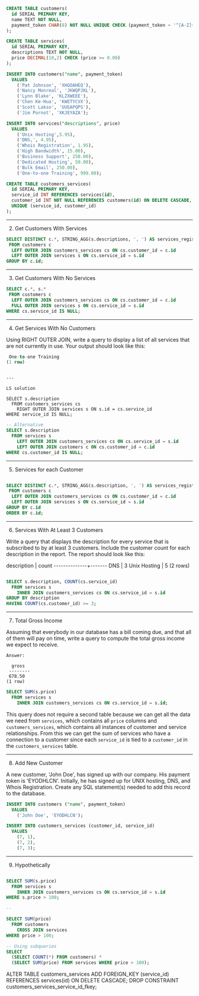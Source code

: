```sql
CREATE TABLE customers(
  id SERIAL PRIMARY KEY,
  name TEXT NOT NULL,
  payment_token CHAR(8) NOT NULL UNIQUE CHECK (payment_token ~ '^[A-Z]+$')
);

CREATE TABLE services(
  id SERIAL PRIMARY KEY,
  descriptions TEXT NOT NULL,
  price DECIMAL(10,2) CHECK (price >= 0.00)
);

INSERT INTO customers("name", payment_token)
  VALUES
    ('Pat Johnson', 'XHGOAHEQ'),
    ('Nancy Monreal', 'JKWQPJKL'),
    ('Lynn Blake', 'KLZXWEEE'),
    ('Chen Ke-Hua', 'KWETYCVX'),
    ('Scott Lakso', 'UUEAPQPS'),
    ('Jim Pornot', 'XKJEYAZA');

INSERT INTO services("descriptions", price)
  VALUES
    ('Unix Hosting',5.95),
    ('DNS,', 4.95),
    ('Whois Registration', 1.95),
    ('High Bandwidth', 15.00),
    ('Business Support', 250.00),
    ('Dedicated Hosting', 50.00),
    ('Bulk Email', 250.00),
    ('One-to-one Training', 999.00);

CREATE TABLE customers_services(
  id SERIAL PRIMARY KEY,
  service_id INT REFERENCES services(id),
  customer_id INT NOT NULL REFERENCES customers(id) ON DELETE CASCADE,
  UNIQUE (service_id, customer_id)
);

```
---

2. Get Customers With Services

```sql
SELECT DISTINCT c.*, STRING_AGG(s.descriptions, ', ') AS services_registed_to
 FROM customers c
  LEFT OUTER JOIN customers_services cs ON cs.customer_id = c.id
  LEFT OUTER JOIN services s ON cs.service_id = s.id
GROUP BY c.id;

```

---

3. Get Customers With No Services

```sql
SELECT c.*, s.*
 FROM customers c
  LEFT OUTER JOIN customers_services cs ON cs.customer_id = c.id
  FULL OUTER JOIN services s ON cs.service_id = s.id
WHERE cs.service_id IS NULL;
```
---

4. Get Services With No Customers

Using RIGHT OUTER JOIN, write a query to display a list of all services that are not currently in use. Your output should look like this:

```sql
 One-to-one Training
(1 row)
```
```

---

LS solution

SELECT s.description
  FROM customers_services cs
    RIGHT OUTER JOIN services s ON s.id = cs.service_id
WHERE service_id IS NULL;
```

```sql
-- Alternative
SELECT s.description
  FROM services s
    LEFT OUTER JOIN customers_services cs ON cs.service_id = s.id
    LEFT OUTER JOIN customers c ON cs.customer_id = c.id
WHERE cs.customer_id IS NULL;
```

---

5. Services for each Customer

```sql

SELECT DISTINCT c.*, STRING_AGG(s.description, ', ') AS services_registed_to
 FROM customers c
  LEFT OUTER JOIN customers_services cs ON cs.customer_id = c.id
  LEFT OUTER JOIN services s ON cs.service_id = s.id
GROUP BY c.id
ORDER BY c.id;

```

---

6. Services With At Least 3 Customers

Write a query that displays the description for every service that is subscribed to by at least 3 customers. Include the customer count for each description in the report. The report should look like this:

description  | count
--------------+-------
 DNS          |     3
 Unix Hosting |     5
(2 rows)


```sql

SELECT s.description, COUNT(cs.service_id)
  FROM services s
    INNER JOIN customers_services cs ON cs.service_id = s.id
GROUP BY description
HAVING COUNT(cs.customer_id) >= 3;

```

---

7. Total Gross Income

Assuming that everybody in our database has a bill coming due, and that all of them will pay on time, write a query to compute the total gross income we expect to receive.

```
Answer:

  gross
 --------
 678.50
(1 row)
```

```sql
SELECT SUM(s.price)
  FROM services s
    INNER JOIN customers_services cs ON cs.service_id = s.id;
```

This query does not require a second table because we can get all the data we need from `services`, which contains all `price` columns and `customers_services`, which contains all instances of customer and service relationships. From this we can get the sum of services who have a connection to a customer since each `service_id` is tied to a `customer_id` in the `customers_services` table.

---

8. Add New Customer

A new customer, 'John Doe', has signed up with our company. His payment token is 'EYODHLCN'. Initially, he has signed up for UNIX hosting, DNS, and Whois Registration. Create any SQL statement(s) needed to add this record to the database.

```sql
INSERT INTO customers ("name", payment_token)
  VALUES
    ('John Doe', 'EYODHLCN');

INSERT INTO customers_services (customer_id, service_id)
  VALUES
    (7, 1),
    (7, 2),
    (7, 3);
```

---

9. Hypothetically

```sql

SELECT SUM(s.price)
  FROM services s
    INNER JOIN customers_services cs ON cs.service_id = s.id
WHERE s.price > 100;

-- 

SELECT SUM(price)
  FROM customers
    CROSS JOIN services
WHERE price > 100;
```

```sql
-- Using subqueries
SELECT
  (SELECT COUNT(*) FROM customers) *
  (SELECT SUM(price) FROM services WHERE price > 100);
```

ALTER TABLE customers_services
ADD FOREIGN_KEY (service_id) REFERENCES services(id) ON DELETE CASCADE;
DROP CONSTRAINT customers_services_service_id_fkey;
